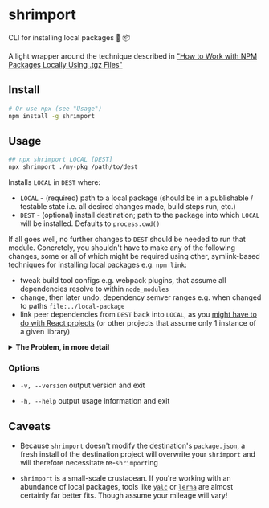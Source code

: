# shrimport

CLI for installing local packages 🦐 📦

A light wrapper around the technique described in ["How to Work with NPM Packages Locally Using .tgz Files"](https://rimdev.io/npm-packages-and-tgz-files/)


## Install

```sh
# Or use npx (see "Usage")
npm install -g shrimport
```

## Usage

```sh
## npx shrimport LOCAL [DEST]
npx shrimport ./my-pkg /path/to/dest
```

Installs `LOCAL` in `DEST` where:

- `LOCAL` - (required) path to a local package (should be in a publishable / testable state i.e. all desired changes made, build steps run, etc.)
- `DEST` - (optional) install destination; path to the package into which `LOCAL` will be installed. Defaults to `process.cwd()`

If all goes well, no further changes to `DEST` should be needed to run that module. Concretely, you shouldn't have to make any of the following changes, some or all of which might be required using other, symlink-based techniques for installing local packages e.g. `npm link`: 

- tweak build tool configs e.g. webpack plugins, that assume all dependencies resolve to within `node_modules` 
- change, then later undo, dependency semver ranges e.g. when changed to paths `file:../local-package`
- link peer dependencies from `DEST` back into `LOCAL`, as you [might have to do with React projects](https://github.com/facebook/react/issues/14257#issuecomment-439967377) (or other projects that assume only 1 instance of a given library)

<details>
<summary><strong>The Problem, in more detail</strong></summary>

You might want to incorporate an unpublished package or an unpublished version of
a package into a local environment. For example, running integration tests where you maintain both the local package and a project that depends on it; you want to make sure your project keeps working as expected with
the package's new version integrated

You likely want your local dependencies to behave exactly like "normal" dependencies i.e. packages specified via semver ranges in the destination package's `package.json` `dependencies`. Concretely, this means:
    
- node resolves your package to within the destination project's `node_modules`
- your package can reference only the artifacts it would have on file as if it were downloaded from the npm registry. It can't access its `devDependencies`

There are several methods that come close to checking these boxes:

- [`npm link`](https://docs.npmjs.com/cli/link)
- file path dependency in `package.json` e.g. `file:..package`
- `npm install ../path`

With these approaches, your destination project can `require()` your local package and might be able to start, but you're likely to eventually (if not immediately) see one or all of the following issues:

- since the local package is symlinked, it will be resolved outside `node_modules`, breaking assumptions often encoded in build tools like webpack e.g. excluding files found in `node_modules` from certain processing steps, which might error when run on your local package

- your local package will use its own dependencies (and likely `devDependencies`, which often include peerDependencies, given you're working on the project locally) if previously installed, an issue when working with frameworks that assume only 1 copy of the framework exists at runtime e.g. React. That is, both the local package and the destination would install a copy of the framework, triggering a conflict.

- if you delete the local package's `node_modules` to address the prior issue and if the local package specifies `peerDependencies`, which it requires in code i.e. expects to be resolvable from the project in which it's installed, you'll see module not found errors, as the local package will try to resolve its peers (and any required modules) from within itself, not the destination project (though this issue is potentially solvable by running the destionation via [`node --preserve symlinks`](https://nodejs.org/api/cli.html#cli_preserve_symlinks); your local package will be resolved within destination's `node_modules`, the location specified by the symlink)

The root of all of these issues is that the local package lives outside the destination; node's module resolution (as far as I can tell; woof, dependency management and resolution is hard! :) ) assumes a hierarchical relationship between dependents and dependencies. 

`shrimport` solves these issues by installing your local package in the destination's `node_modules` as if by running `npm install <pkg>`
 
</details>

### Options

- `-v, --version` output version and exit

- `-h, --help` output usage information and exit

## Caveats

- Because `shrimport` doesn't modify the destination's `package.json`, a fresh install of the destination project will overwrite your `shrimport` and will therefore necessitate re-`shrimport`ing

- `shrimport` is a small-scale crustacean. If you're working with an abundance of local packages, tools like [`yalc`](https://github.com/whitecolor/yalc) or [`lerna`](https://lerna.js.org/) are almost certainly far better fits. Though assume your mileage will vary!

